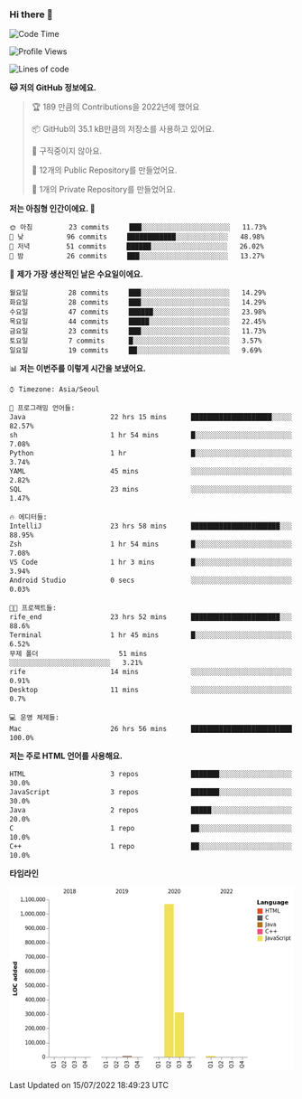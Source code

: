 ### Hi there 👋

<!--
**otm0937/otm0937** is a ✨ _special_ ✨ repository because its `README.md` (this file) appears on your GitHub profile.

Here are some ideas to get you started:

- 🔭 I’m currently working on ...
- 🌱 I’m currently learning ...
- 👯 I’m looking to collaborate on ...
- 🤔 I’m looking for help with ...
- 💬 Ask me about ...
- 📫 How to reach me: ...
- 😄 Pronouns: ...
- ⚡ Fun fact: ...
-->

  <!--START_SECTION:waka-->
![Code Time](http://img.shields.io/badge/Code%20Time-0%20secs-blue)

![Profile Views](http://img.shields.io/badge/Profile%20Views-48-blue)

![Lines of code](https://img.shields.io/badge/%EC%A0%80%EB%8A%94%20%EC%97%AC%ED%83%9C%EA%B9%8C%EC%A7%80%20-1%20Million%20%EC%A4%84%EC%9D%98%20%EC%BD%94%EB%93%9C%EB%A5%BC%20%EC%9E%91%EC%84%B1%ED%96%88%EC%96%B4%EC%9A%94.-blue)

**🐱 저의 GitHub 정보에요.** 

> 🏆 189 만큼의 Contributions을 2022년에 했어요
 > 
> 📦 GitHub의 35.1 kB만큼의 저장소를 사용하고 있어요. 
 > 
> 🚫 구직중이지 않아요.
 > 
> 📜 12개의 Public Repository를 만들었어요. 
 > 
> 🔑 1개의 Private Repository를 만들었어요. 
 > 
**저는 아침형 인간이에요. 🐤** 

```text
🌞 아침         23 commits     ███░░░░░░░░░░░░░░░░░░░░░░   11.73% 
🌆 낮　         96 commits     ████████████░░░░░░░░░░░░░   48.98% 
🌃 저녁         51 commits     ██████░░░░░░░░░░░░░░░░░░░   26.02% 
🌙 밤　         26 commits     ███░░░░░░░░░░░░░░░░░░░░░░   13.27%

```
📅 **제가 가장 생산적인 날은 수요일이에요.** 

```text
월요일          28 commits     ███░░░░░░░░░░░░░░░░░░░░░░   14.29% 
화요일          28 commits     ███░░░░░░░░░░░░░░░░░░░░░░   14.29% 
수요일          47 commits     ██████░░░░░░░░░░░░░░░░░░░   23.98% 
목요일          44 commits     █████░░░░░░░░░░░░░░░░░░░░   22.45% 
금요일          23 commits     ███░░░░░░░░░░░░░░░░░░░░░░   11.73% 
토요일          7 commits      █░░░░░░░░░░░░░░░░░░░░░░░░   3.57% 
일요일          19 commits     ██░░░░░░░░░░░░░░░░░░░░░░░   9.69%

```


📊 **저는 이번주를 이렇게 시간을 보냈어요.** 

```text
⌚︎ Timezone: Asia/Seoul

💬 프로그래밍 언어들: 
Java                     22 hrs 15 mins      ████████████████████░░░░░   82.57% 
sh                       1 hr 54 mins        █░░░░░░░░░░░░░░░░░░░░░░░░   7.08% 
Python                   1 hr                █░░░░░░░░░░░░░░░░░░░░░░░░   3.74% 
YAML                     45 mins             ░░░░░░░░░░░░░░░░░░░░░░░░░   2.82% 
SQL                      23 mins             ░░░░░░░░░░░░░░░░░░░░░░░░░   1.47%

🔥 에디터들: 
IntelliJ                 23 hrs 58 mins      ██████████████████████░░░   88.95% 
Zsh                      1 hr 54 mins        █░░░░░░░░░░░░░░░░░░░░░░░░   7.08% 
VS Code                  1 hr 3 mins         █░░░░░░░░░░░░░░░░░░░░░░░░   3.94% 
Android Studio           0 secs              ░░░░░░░░░░░░░░░░░░░░░░░░░   0.03%

🐱‍💻 프로젝트들: 
rife_end                 23 hrs 52 mins      ██████████████████████░░░   88.6% 
Terminal                 1 hr 45 mins        █░░░░░░░░░░░░░░░░░░░░░░░░   6.52% 
무제 폴더                    51 mins             ░░░░░░░░░░░░░░░░░░░░░░░░░   3.21% 
rife                     14 mins             ░░░░░░░░░░░░░░░░░░░░░░░░░   0.91% 
Desktop                  11 mins             ░░░░░░░░░░░░░░░░░░░░░░░░░   0.7%

💻 운영 체제들: 
Mac                      26 hrs 56 mins      █████████████████████████   100.0%

```

**저는 주로 HTML 언어를 사용해요.** 

```text
HTML                     3 repos             ███████░░░░░░░░░░░░░░░░░░   30.0% 
JavaScript               3 repos             ███████░░░░░░░░░░░░░░░░░░   30.0% 
Java                     2 repos             █████░░░░░░░░░░░░░░░░░░░░   20.0% 
C                        1 repo              ██░░░░░░░░░░░░░░░░░░░░░░░   10.0% 
C++                      1 repo              ██░░░░░░░░░░░░░░░░░░░░░░░   10.0%

```


**타임라인**

![Chart not found](https://raw.githubusercontent.com/otm0937/otm0937/main/charts/bar_graph.png) 


 Last Updated on 15/07/2022 18:49:23 UTC
<!--END_SECTION:waka-->
